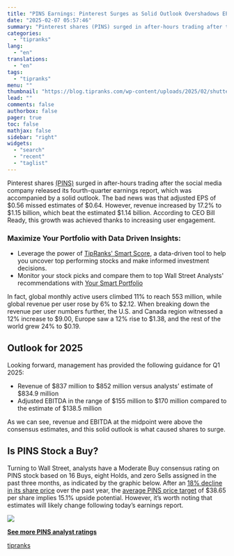```yaml
---
title: "PINS Earnings: Pinterest Surges as Solid Outlook Overshadows EPS Miss"
date: "2025-02-07 05:57:46"
summary: "Pinterest shares (PINS) surged in after-hours trading after the social media company released its fourth-quarter earnings report, which was accompanied by a solid outlook. The bad news was that adjusted EPS of $0.56&nbsp;missed estimates of $0.64. However, revenue increased by 17.2% to $1.15 billion, which beat the estimated $1.14 billion...."
categories:
  - "tipranks"
lang:
  - "en"
translations:
  - "en"
tags:
  - "tipranks"
menu: ""
thumbnail: "https://blog.tipranks.com/wp-content/uploads/2025/02/shutterstock_2296283243-750x406.jpg"
lead: ""
comments: false
authorbox: false
pager: true
toc: false
mathjax: false
sidebar: "right"
widgets:
  - "search"
  - "recent"
  - "taglist"
---
```


Pinterest shares [(PINS)](https://www.tipranks.com/stocks/pins) surged in after-hours trading after the social media company released its fourth-quarter earnings report, which was accompanied by a solid outlook. The bad news was that adjusted EPS of $0.56 missed estimates of $0.64. However, revenue increased by 17.2% to $1.15 billion, which beat the estimated $1.14 billion. According to CEO Bill Ready, this growth was achieved thanks to increasing user engagement.

### Maximize Your Portfolio with Data Driven Insights:

* Leverage the power of [TipRanks' Smart Score](https://www.tipranks.com/screener/top-smart-score-stocks), a data-driven tool to help you uncover top performing stocks and make informed investment decisions.
* Monitor your stock picks and compare them to top Wall Street Analysts' recommendations with  [Your Smart Portfolio](https://www.tipranks.com/smart-portfolio/holdings)

In fact, global monthly active users climbed 11% to reach 553 million, while global revenue per user rose by 6% to $2.12. When breaking down the revenue per user numbers further, the U.S. and Canada region witnessed a 12% increase to $9.00, Europe saw a 12% rise to $1.38, and the rest of the world grew 24% to $0.19.

**Outlook for 2025**
--------------------

Looking forward, management has provided the following guidance for Q1 2025:

* Revenue of $837 million to $852 million versus analysts’ estimate of $834.9 million
* Adjusted EBITDA in the range of $155 million to $170 million compared to the estimate of $138.5 million

As we can see, revenue and EBITDA at the midpoint were above the consensus estimates, and this solid outlook is what caused shares to surge.

**Is PINS Stock a Buy?**
------------------------

Turning to Wall Street, analysts have a Moderate Buy consensus rating on PINS stock based on 16 Buys, eight Holds, and zero Sells assigned in the past three months, as indicated by the graphic below. After an [18% decline in its share price](https://www.tipranks.com/stocks/pins) over the past year, the [average PINS price target](https://www.tipranks.com/stocks/pins/forecast) of $38.65 per share implies 15.1% upside potential. However, it’s worth noting that estimates will likely change following today’s earnings report.

[![](https://blog.tipranks.com/wp-content/uploads/2025/02/image-266.png)](https://www.tipranks.com/stocks/pins/forecast)

**[See more PINS analyst ratings](https://www.tipranks.com/stocks/pins/forecast)**

[tipranks](https://tipranks.com/news/pins-earnings-pinterest-surges-as-solid-outlook-overshadows-eps-miss)
